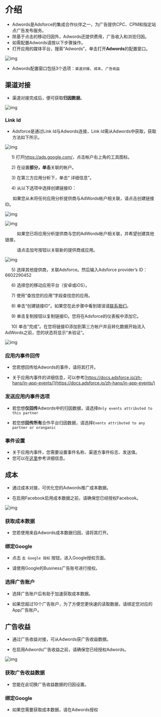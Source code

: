 # 介绍

* Adwords是Adsforce的集成合作伙伴之一，为广告提供CPC、CPM和指定站点广告发布服务。
* 除基于点击的移动归因外，Adwords还提供费用，广告收入和浏览归因。
* 如需配置Adwords请按以下步骤操作。
* 打开应用的媒体平台，搜索“Adwords”，单击打开**Adwords**的配置窗口。     

![img](Adwords1.png) 

* Adwords配置窗口包括3个选项：`渠道对接`、`成本`、`广告收益` 

## 渠道对接

* 渠道对接完成后，便可获取**归因数据**。     

![img](Adwords2.png) 

### Link Id

* Adsforce是通过Link Id与Adwords连接，Link Id需从Adwords中获取，获取方法如下所示。  

![img](1.png)

&ensp;&ensp;&ensp;1) 打开<https://ads.google.com/>，点击帐户右上角的工具图标。

&ensp;&ensp;&ensp;2) 在设置**部分，单击**关联的帐户。

&ensp;&ensp;&ensp;3) 在第三方应用分析下，单击“ 详细信息”。

&ensp;&ensp;&ensp;4) 从以下选项中选择创建链接ID：

&ensp;&ensp;&ensp; 如果您从未将任何应用分析提供商与AdWords帐户相关联，请点击创建链接ID。

![img](2.png)

![img](3.png)

&ensp;&ensp;&ensp;&ensp;&ensp; 如果您已将应用分析提供商与您的AdWords帐户相关联，并希望创建其他链接，

&ensp;&ensp;&ensp;&ensp;&ensp; 请点击加号按钮以关联新的提供商或应用。

![img](4.png)

&ensp;&ensp;&ensp;5) 选择其他提供商，关联Adsforce。然后输入Adsforce provider’s ID：6602290452

&ensp;&ensp;&ensp;6) 选择您的移动应用平台（安卓或iOS）。

&ensp;&ensp;&ensp;7) 使用“查找您的应用”字段查找您的应用。

&ensp;&ensp;&ensp;8) 单击“创建链接ID”。如果您在此步骤中看到错误请[联系我们](mailto:contact@upltv.com)。

&ensp;&ensp;&ensp;9) 单击复制按钮以复制链接ID。您将在Adsforce的仪表板中添加它。

&ensp;&ensp;&ensp;10) 单击“完成”。在您将链接ID添加到第三方帐户并且转化数据开始流入AdWords之前，您的状态将显示“未验证”。

![img](5.png)

### 应用内事件回传

* 您若想回传给Adwords的事件，请将其打开。

* 关于应用内事件的详细信息，可以参考[https://docs.adsforce.io/zh-hans/in-app-events/](https://docs.adsforce.io/zh-hans/in-app-events/)

### 发送应用内事件选项

* 若您想**仅回传**Adwords中的归因数据，请选择`Only events attributed to this partner`

* 若您想**回传所有**合作平台归因数据，请选择`Events attributed to any partner or oranganic`

### 事件设置

* 关于应用内事件，您需要设置事件名称、渠道方事件标志、发送值。
* 您可以在[这里](<https://docs.adsforce.io/zh-hans/in-app-events/>)参考详细信息。

## 成本

* 通过成本对接，可优化您的Adwords推广成本数据。

* 在启用Facebook启用成本数据之前，请确保您已经授权Facebook。

![img](Adwords3.png) 

### 获取成本数据

* 您若使用来自Adwords成本数据归因，请将其打开。

### 绑定Google

* 点击 `去 Google 授权` 按钮，进入Google授权页面。

* 请使用Google的Business广告账号进行授权。

### 选择广告账户

* 选择广告账户后有助于加速获取成本数据。

* 如果您超过10个广告账户，为了方便您更快速的读取数据，请绑定您对应的App广告账户。

## 广告收益

* 通过广告收益对接，可从Adwords获广告收益数据。

* 在启用Adwords广告收益之前，请确保您已经授权Adwords。

![img](Adwords4.png) 

### 获取广告收益数据

* 您能在此切换广告收益数据的归因设置。

### 绑定Google

* 如果您需要获取成本数据，请在Adwords授权